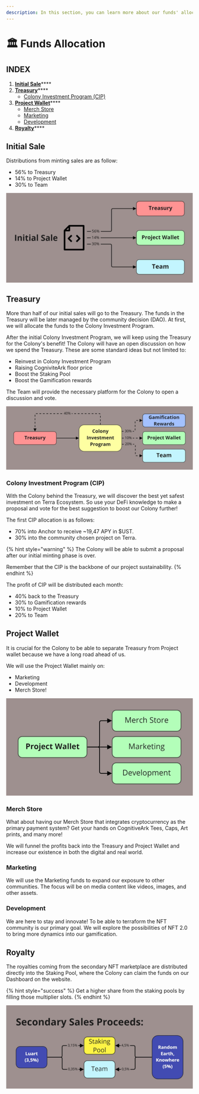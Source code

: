 ```yaml
---
description: In this section, you can learn more about our funds' allocation.
---
```


# 🏛 Funds Allocation

## INDEX

1. &#x20;[**Initial Sale**](funds-allocation.md#initial-sale)****
2. [**Treasury**](funds-allocation.md#treasury)****
   * [Colony Investment Program (CIP)](funds-allocation.md#colony-investment-program-cip)
3. [**Project Wallet**](funds-allocation.md#project-wallet)****
   * [Merch Store](funds-allocation.md#merch-store)
   * [Marketing](funds-allocation.md#marketing)
   * [Development](funds-allocation.md#development)
4. [**Royalty**](funds-allocation.md#royalty)****

## Initial Sale

Distributions from minting sales are as follow:

* 56% to Treasury
* 14% to Project Wallet
* 30% to Team

![](<../.gitbook/assets/Finance - DOCS ALLOCATION A 1.jpg>)

## Treasury

More than half of our initial sales will go to the Treasury. The funds in the Treasury will be later managed by the community decision (DAO). At first, we will allocate the funds to the Colony Investment Program.

After the initial Colony Investment Program, we will keep using the Treasury for the Colony's benefit! The Colony will have an open discussion on how we spend the Treasury. These are some standard ideas but not limited to:

* Reinvest in Colony Investment Program
* Raising CogniviteArk floor price
* Boost the Staking Pool
* Boost the Gamification rewards

The Team will provide the necessary platform for the Colony to open a discussion and vote.

![](<../.gitbook/assets/Finance - DOCS ALLOCATION A 2.jpg>)

### Colony Investment Program (CIP)

With the Colony behind the Treasury, we will discover the best yet safest investment on Terra Ecosystem. So use your DeFi knowledge to make a proposal and vote for the best suggestion to boost our Colony further!

The first CIP allocation is as follows:

* 70% into Anchor to receive \~19,47 APY in $UST.
* 30% into the community chosen project on Terra.

{% hint style="warning" %}
The Colony will be able to submit a proposal after our initial minting phase is over.

Remember that the CIP is the backbone of our project sustainability.&#x20;
{% endhint %}

The profit of CIP will be distributed each month:

* 40% back to the Treasury
* 30% to Gamification rewards
* 10% to Project Wallet
* 20% to Team

## Project Wallet

It is crucial for the Colony to be able to separate Treasury from Project wallet because we have a long road ahead of us.

We will use the Project Wallet mainly on:&#x20;

* Marketing
* Development
* Merch Store!

![](<../.gitbook/assets/Finance - DOCS ALLOCATION A 3.jpg>)

### Merch Store

What about having our Merch Store that integrates cryptocurrency as the primary payment system? Get your hands on CognitiveArk Tees, Caps, Art prints, and many more!&#x20;

We will funnel the profits back into the Treasury and Project Wallet and increase our existence in both the digital and real world.

### Marketing

We will use the Marketing funds to expand our exposure to other communities. The focus will be on media content like videos, images, and other assets.

### Development

We are here to stay and innovate! To be able to terraform the NFT community is our primary goal. We will explore the possibilities of NFT 2.0 to bring more dynamics into our gamification.

## Royalty

The royalties coming from the secondary NFT marketplace are distributed directly into the Staking Pool, where the Colony can claim the funds on our Dashboard on the website.

{% hint style="success" %}
Get a higher share from the staking pools by filling those multiplier slots.&#x20;
{% endhint %}

<mark style="color:yellow;"></mark>

![](<../.gitbook/assets/Finance - DOCS ALLOCATION A 4.jpg>)

